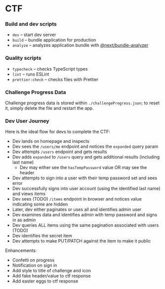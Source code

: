 # CTF

### Build and dev scripts

- `dev` – start dev server
- `build` – bundle application for production
- `analyze` – analyzes application bundle with [@next/bundle-analyzer](https://www.npmjs.com/package/@next/bundle-analyzer)

### Quality scripts

- `typecheck` – checks TypeScript types
- `lint` – runs ESLint
- `prettier:check` – checks files with Prettier

### Challenge Progress Data

Challenge progress data is stored within `./challengeProgress.json`; to reset it, simply delete the file and restart the app.

### Dev User Journey

Here is the ideal flow for devs to complete the CTF:

- Dev lands on homepage and inspects
- Dev sees the `/users/me` endpoint and notices the `expanded` query param
- Dev attempts `/users` endpoint and gets results
- Dev adds `expanded` to `/users` query and gets additional results (including last name)
  - Dev may either see the `hasTempPassword` value OR may see the header
- Dev attempts to sign into a user with their temp password set and sees error
- Dev successfully signs into user account (using the identified last name) and views items
- Dev sees (TODO) `/items` endpoint in browser and notices value indicating some are hidden
- Later, dev either paginates or uses all and identifies admin user
- Dev examines data and identifies admin with temp password and signs in as admin
- Dev queries ALL items using the same pagination associated with users (TODO)
- Dev identifies the secret item
- Dev attempts to make PUT/PATCH against the item to make it public

Enhancements:

- Confetti on progress
- Notification on sign in
- Add style to title of challenge and icon
- Add fake header/value to ctf response
- Add easter eggs to ctf response
